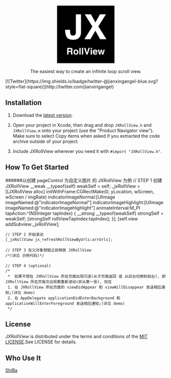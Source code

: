 
<p align="center" >
  <img src="https://github.com/augsun/JXRollView/blob/master/JXRollView/Assets.xcassets/AppIcon.appiconset/JXRollView_180.png" alt="JXRollView" title="JXRollView">
</p>
<p align="center" >
The easiest way to create an infinite loop scroll view.
</p>
[![Twitter](https://img.shields.io/badge/twitter-@jianxingangel-blue.svg?style=flat-square)](http://twitter.com/jianxingangel)

## Installation
1. Download the [latest version](https://github.com/augsun/JXRollView/archive/master.zip).

2. Open your project in Xcode, then drag and drop `JXRollView.h` and `JXRollView.m` onto your project (use the "Product Navigator view"). Make sure to select Copy items when asked if you extracted the code archive outside of your project.
3. Include JXRollView wherever you need it with `#import "JXRollView.h"`.


## How To Get Started
######以创建 pageControl 为自定义图片 的 JXRollView 为例
    // STEP 1 创建 JXRollView
    __weak __typeof(self) weakSelf = self;
    _jxRollView = [[JXRollView alloc] initWithFrame:CGRectMake(0, yLocation, wScreen, wScreen / imgRate)
                               indicatorImageNormal:[UIImage imageNamed:@"indicatorImageNormal"]
                            indicatorImageHighlight:[UIImage imageNamed:@"indicatorImageHighlight"]
                                    animateInterval:M_PI
                                          tapAction:^(NSInteger tapIndex) {
                                              __strong __typeof(weakSelf) strongSelf = weakSelf;
                                              [strongSelf rollViewTapIndex:tapIndex];
                                          }];
    [self.view addSubview:_jxRollView];
    
    // STEP 2 开始滚动
    [_jxRollView jx_refreshRollViewByUrls:arrUrls];
    
    // STEP 3 在父对象销毁之前释放 JXRollView
    /*(详见 示例代码)*/
    
    // STEP 4 (optional)
    /*
     *  如果不想在 JXRollView 所在页面出现闪滚(从子页面返回 或 从后台切换到前台), 即 JXRollView 所在页每次出现都重新滚动(非从第一张), 则在
     1. 在 JXRollView 所在页面的 viewDidAppear 和 viewWillDisappear 发送相应通知;(详见 demo)
     2. 在 AppDelegate applicationDidEnterBackground 和 applicationWillEnterForeground 发送相应通知;(详见 demo)
     */
     

    
## License

JXRollView is distributed under the terms and conditions of the [MIT LICENSE](http://rem.mit-license.org/).See LICENSE for details.
## Who Use It 
[ShiBa](https://itunes.apple.com/cn/app/shi-ba-mian-fei-shi-yong-shi/id1073524695)


